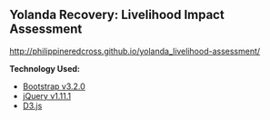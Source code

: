 ## Yolanda Recovery: Livelihood Impact Assessment
http://philippineredcross.github.io/yolanda_livelihood-assessment/


**Technology Used:**
- [Bootstrap v3.2.0](http://getbootstrap.com/)
- [jQuery v1.11.1](https://ajax.googleapis.com/ajax/libs/jquery/1.11.1/jquery.min.js)
- [D3.js](http://d3js.org/)